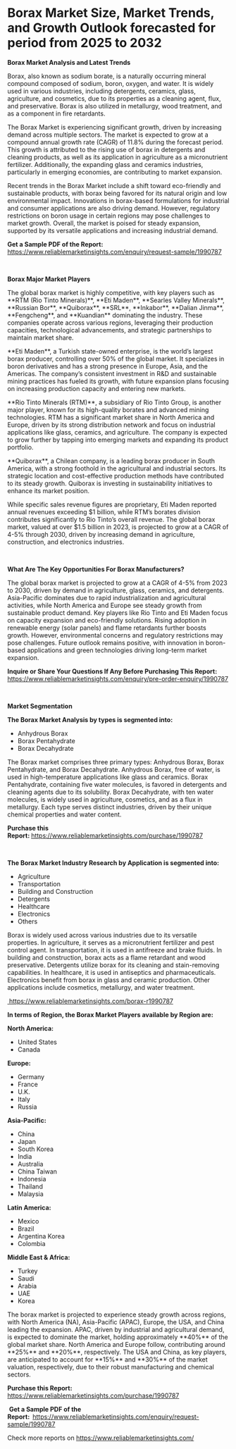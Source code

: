 <p><h1>Borax Market Size, Market Trends, and Growth Outlook forecasted for period from 2025 to 2032</h1></p><p><strong>Borax Market Analysis and Latest Trends</strong></p>
<p><p>Borax, also known as sodium borate, is a naturally occurring mineral compound composed of sodium, boron, oxygen, and water. It is widely used in various industries, including detergents, ceramics, glass, agriculture, and cosmetics, due to its properties as a cleaning agent, flux, and preservative. Borax is also utilized in metallurgy, wood treatment, and as a component in fire retardants.</p><p>The Borax Market is experiencing significant growth, driven by increasing demand across multiple sectors. The market is expected to grow at a compound annual growth rate (CAGR) of 11.8% during the forecast period. This growth is attributed to the rising use of borax in detergents and cleaning products, as well as its application in agriculture as a micronutrient fertilizer. Additionally, the expanding glass and ceramics industries, particularly in emerging economies, are contributing to market expansion.</p><p>Recent trends in the Borax Market include a shift toward eco-friendly and sustainable products, with borax being favored for its natural origin and low environmental impact. Innovations in borax-based formulations for industrial and consumer applications are also driving demand. However, regulatory restrictions on boron usage in certain regions may pose challenges to market growth. Overall, the market is poised for steady expansion, supported by its versatile applications and increasing industrial demand.</p></p>
<p><strong>Get a Sample PDF of the Report:&nbsp;</strong> <a href="https://www.reliablemarketinsights.com/enquiry/request-sample/1990787?utm_campaign=1512&utm_medium=2&utm_source=Github&utm_content=ia&utm_term=25012025&utm_id=borax">https://www.reliablemarketinsights.com/enquiry/request-sample/1990787</a></p>
<p>&nbsp;</p>
<p><strong>Borax Major Market Players</strong></p>
<p><p>The global borax market is highly competitive, with key players such as **RTM (Rio Tinto Minerals)**, **Eti Maden**, **Searles Valley Minerals**, **Russian Bor**, **Quiborax**, **SRL**, **Inkabor**, **Dalian Jinma**, **Fengcheng**, and **Kuandian** dominating the industry. These companies operate across various regions, leveraging their production capacities, technological advancements, and strategic partnerships to maintain market share.</p><p>**Eti Maden**, a Turkish state-owned enterprise, is the world’s largest borax producer, controlling over 50% of the global market. It specializes in boron derivatives and has a strong presence in Europe, Asia, and the Americas. The company’s consistent investment in R&D and sustainable mining practices has fueled its growth, with future expansion plans focusing on increasing production capacity and entering new markets.</p><p>**Rio Tinto Minerals (RTM)**, a subsidiary of Rio Tinto Group, is another major player, known for its high-quality borates and advanced mining technologies. RTM has a significant market share in North America and Europe, driven by its strong distribution network and focus on industrial applications like glass, ceramics, and agriculture. The company is expected to grow further by tapping into emerging markets and expanding its product portfolio.</p><p>**Quiborax**, a Chilean company, is a leading borax producer in South America, with a strong foothold in the agricultural and industrial sectors. Its strategic location and cost-effective production methods have contributed to its steady growth. Quiborax is investing in sustainability initiatives to enhance its market position.</p><p>While specific sales revenue figures are proprietary, Eti Maden reported annual revenues exceeding $1 billion, while RTM’s borates division contributes significantly to Rio Tinto’s overall revenue. The global borax market, valued at over $1.5 billion in 2023, is projected to grow at a CAGR of 4-5% through 2030, driven by increasing demand in agriculture, construction, and electronics industries.</p></p>
<p>&nbsp;</p>
<p><strong>What Are The Key Opportunities For Borax Manufacturers?</strong></p>
<p><p>The global borax market is projected to grow at a CAGR of 4-5% from 2023 to 2030, driven by demand in agriculture, glass, ceramics, and detergents. Asia-Pacific dominates due to rapid industrialization and agricultural activities, while North America and Europe see steady growth from sustainable product demand. Key players like Rio Tinto and Eti Maden focus on capacity expansion and eco-friendly solutions. Rising adoption in renewable energy (solar panels) and flame retardants further boosts growth. However, environmental concerns and regulatory restrictions may pose challenges. Future outlook remains positive, with innovation in boron-based applications and green technologies driving long-term market expansion.</p></p>
<p><strong>Inquire or Share Your Questions If Any Before Purchasing This Report:</strong> <a href="https://www.reliablemarketinsights.com/enquiry/pre-order-enquiry/1990787?utm_campaign=1512&utm_medium=2&utm_source=Github&utm_content=ia&utm_term=25012025&utm_id=borax">https://www.reliablemarketinsights.com/enquiry/pre-order-enquiry/1990787</a></p>
<p>&nbsp;</p>
<p><strong>Market Segmentation</strong></p>
<p><strong>The Borax Market Analysis by types is segmented into:</strong></p>
<p><ul><li>Anhydrous Borax</li><li>Borax Pentahydrate</li><li>Borax Decahydrate</li></ul></p>
<p><p>The Borax market comprises three primary types: Anhydrous Borax, Borax Pentahydrate, and Borax Decahydrate. Anhydrous Borax, free of water, is used in high-temperature applications like glass and ceramics. Borax Pentahydrate, containing five water molecules, is favored in detergents and cleaning agents due to its solubility. Borax Decahydrate, with ten water molecules, is widely used in agriculture, cosmetics, and as a flux in metallurgy. Each type serves distinct industries, driven by their unique chemical properties and water content.</p></p>
<p><strong>Purchase this Report:&nbsp;</strong><a href="https://www.reliablemarketinsights.com/purchase/1990787?utm_campaign=1512&utm_medium=2&utm_source=Github&utm_content=ia&utm_term=25012025&utm_id=borax">https://www.reliablemarketinsights.com/purchase/1990787</a></p>
<p>&nbsp;</p>
<p><strong>The Borax Market Industry Research by Application is segmented into:</strong></p>
<p><ul><li>Agriculture</li><li>Transportation</li><li>Building and Construction</li><li>Detergents</li><li>Healthcare</li><li>Electronics</li><li>Others</li></ul></p>
<p><p>Borax is widely used across various industries due to its versatile properties. In agriculture, it serves as a micronutrient fertilizer and pest control agent. In transportation, it is used in antifreeze and brake fluids. In building and construction, borax acts as a flame retardant and wood preservative. Detergents utilize borax for its cleaning and stain-removing capabilities. In healthcare, it is used in antiseptics and pharmaceuticals. Electronics benefit from borax in glass and ceramic production. Other applications include cosmetics, metallurgy, and water treatment.</p></p>
<p><a href="https://www.reliablemarketinsights.com/borax-r1990787?utm_campaign=1512&utm_medium=2&utm_source=Github&utm_content=ia&utm_term=25012025&utm_id=borax">&nbsp;https://www.reliablemarketinsights.com/borax-r1990787</a></p>
<p><strong>In terms of Region, the Borax Market Players available by Region are:</strong></p>
<p>
    <p> <strong> North America: </strong>
        <ul>
            <li>United States</li>
            <li>Canada</li>
        </ul>
        </p> 
    <p> <strong> Europe: </strong>
        <ul>
            <li>Germany</li>
            <li>France</li>
            <li>U.K.</li>
            <li>Italy</li>
            <li>Russia</li>
        </ul>
        </p> 
    <p> <strong> Asia-Pacific: </strong>
        <ul>
            <li>China</li>
            <li>Japan</li>
            <li>South Korea</li>
            <li>India</li>
            <li>Australia</li>
            <li>China Taiwan</li>
            <li>Indonesia</li>
            <li>Thailand</li>
            <li>Malaysia</li>
        </ul>
        </p> 
    <p> <strong> Latin America: </strong>
        <ul>
            <li>Mexico</li>
            <li>Brazil</li>
            <li>Argentina Korea</li>
            <li>Colombia</li>
        </ul>
        </p> 
    <p> <strong> Middle East & Africa: </strong>
        <ul>
            <li>Turkey</li>
            <li>Saudi</li>
            <li>Arabia</li>
            <li>UAE</li>
            <li>Korea</li>
        </ul>
    </p>
    </p>
<p><p>The borax market is projected to experience steady growth across regions, with North America (NA), Asia-Pacific (APAC), Europe, the USA, and China leading the expansion. APAC, driven by industrial and agricultural demand, is expected to dominate the market, holding approximately **40%** of the global market share. North America and Europe follow, contributing around **25%** and **20%**, respectively. The USA and China, as key players, are anticipated to account for **15%** and **30%** of the market valuation, respectively, due to their robust manufacturing and chemical sectors.</p></p>
<p><strong>Purchase this Report: </strong><a href="https://www.reliablemarketinsights.com/purchase/1990787?utm_campaign=1512&utm_medium=2&utm_source=Github&utm_content=ia&utm_term=25012025&utm_id=borax">https://www.reliablemarketinsights.com/purchase/1990787</a></p>
<p>&nbsp;<strong>Get a Sample PDF of the Report:&nbsp;&nbsp;</strong><a href="https://www.reliablemarketinsights.com/enquiry/request-sample/1990787?utm_campaign=1512&utm_medium=2&utm_source=Github&utm_content=ia&utm_term=25012025&utm_id=borax">https://www.reliablemarketinsights.com/enquiry/request-sample/1990787</a></p>
<p><strong></strong></p>
<p>Check more reports on <a href="https://www.reliablemarketinsights.com/?utm_campaign=1512&utm_medium=2&utm_source=Github&utm_content=ia&utm_term=25012025&utm_id=borax">https://www.reliablemarketinsights.com/</a></p>